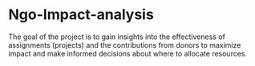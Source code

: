 # Ngo-Impact-analysis
The goal of the project is to gain insights into the effectiveness of assignments (projects) and the contributions from donors to maximize impact and make informed decisions about where to allocate resources.
